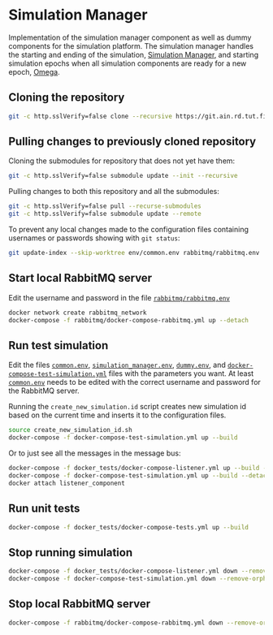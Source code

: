 # Simulation Manager

Implementation of the simulation manager component as well as dummy components for the simulation platform.
The simulation manager handles the starting and ending of the simulation, [Simulation Manager](https://wiki.eduuni.fi/display/tuniSimCES/Simulation+Manager), and starting simulation epochs when all simulation components are ready for a new epoch, [Omega](https://wiki.eduuni.fi/display/tuniSimCES/Omega).

## Cloning the repository

```bash
git -c http.sslVerify=false clone --recursive https://git.ain.rd.tut.fi/procemplus/simulation-manager.git
```

## Pulling changes to previously cloned repository

Cloning the submodules for repository that does not yet have them:

```bash
git -c http.sslVerify=false submodule update --init --recursive
```

Pulling changes to both this repository and all the submodules:

```bash
git -c http.sslVerify=false pull --recurse-submodules
git -c http.sslVerify=false submodule update --remote
```

To prevent any local changes made to the configuration files containing usernames or passwords showing with `git status`:

```bash
git update-index --skip-worktree env/common.env rabbitmq/rabbitmq.env
```

## Start local RabbitMQ server

Edit the username and password in the file [`rabbitmq/rabbitmq.env`](rabbitmq/rabbitmq.env)

```bash
docker network create rabbitmq_network
docker-compose -f rabbitmq/docker-compose-rabbitmq.yml up --detach
```

## Run test simulation

Edit the files [`common.env`](common.env), [`simulation_manager.env`](simulation_manager.env), [`dummy.env`](dummy.env), and [`docker-compose-test-simulation.yml`](docker-compose-test-simulation.yml) files with the parameters you want. At least [`common.env`](common.env) needs to be edited with the correct username and password for the RabbitMQ server.

Running the `create_new_simulation.id` script creates new simulation id based on the current time and inserts it to the configuration files.

```bash
source create_new_simulation_id.sh
docker-compose -f docker-compose-test-simulation.yml up --build
```

Or to just see all the messages in the message bus:

```bash
docker-compose -f docker_tests/docker-compose-listener.yml up --build --detach
docker-compose -f docker-compose-test-simulation.yml up --build --detach
docker attach listener_component
```

## Run unit tests

```bash
docker-compose -f docker_tests/docker-compose-tests.yml up --build
```

## Stop running simulation

```bash
docker-compose -f docker_tests/docker-compose-listener.yml down --remove-orphans
docker-compose -f docker-compose-test-simulation.yml down --remove-orphans
```

## Stop local RabbitMQ server

```bash
docker-compose -f rabbitmq/docker-compose-rabbitmq.yml down --remove-orphans
```
